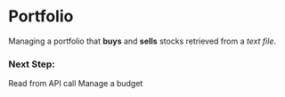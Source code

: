 # Portfolio

Managing a portfolio that **buys** and **sells** stocks retrieved from a *text file*.

### Next Step:
Read from API call
Manage a budget
